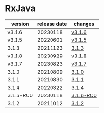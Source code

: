 # RxJava

|  version  | release date |               changes                |
|-----------|--------------|--------------------------------------|
| v3.1.6    | 20230118     | [v3.1.6](./v3.1.6-20230118.md)       |
| v3.1.5    | 20220601     | [v3.1.5](./v3.1.5-20220601.md)       |
| 3.1.3     | 20211123     | [3.1.3](./3.1.3-20211123.md)         |
| v3.1.8    | 20230929     | [v3.1.8](./v3.1.8-20230929.md)       |
| v3.1.7    | 20230823     | [v3.1.7](./v3.1.7-20230823.md)       |
| 3.1.0     | 20210809     | [3.1.0](./3.1.0-20210809.md)         |
| 3.1.1     | 20210830     | [3.1.1](./3.1.1-20210830.md)         |
| 3.1.4     | 20220322     | [3.1.4](./3.1.4-20220322.md)         |
| 3.1.6-RC0 | 20230118     | [3.1.6-RC0](./3.1.6-RC0-20230118.md) |
| 3.1.2     | 20211012     | [3.1.2](./3.1.2-20211012.md)         |

